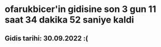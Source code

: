 # ofarukbicer'in gidisine son 3 gun 11 saat 34 dakika 52 saniye kaldi

## Gidis tarihi: 30.09.2022 :(